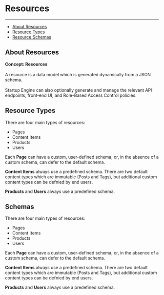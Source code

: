 # Resources

---

- [About Resources](#about-resources)
- [Resource Types](#resource-types)
- [Resource Schemas](#schemas)
 
<a id="about-resources"></a>
 ## About Resources
 
<larecipe-card shadow>
    <larecipe-badge type="warning" circle class="mr-3" icon="fa fa-lightbulb-o"></larecipe-badge> <b>Concept: Resources</b>
    <br><br>
    A resource is a data model which is generated dynamically from a JSON schema.
    <br><br>
    Startup Engine can also optionally generate and manage the relevant API endpoints, front-end UI, and Role-Based Access Control policies. 
</larecipe-card>

<a id="resource-types"></a>
## Resource Types

There are four main types of resources: 
- Pages
- Content Items
- Products
- Users

Each **Page** can have a custom, user-defined schema, or, in the absence of a custom schema, can defer to the default schema.

**Content Items** always use a predefined schema. There are two default content types which are immutable (Posts and Tags), but additional custom content types can be defnied by end users.

**Products** and **Users** always use a predefined schema.

<a id="schemas"></a>
## Schemas

There are four main types of resources: 
- Pages
- Content Items
- Products
- Users

Each **Page** can have a custom, user-defined schema, or, in the absence of a custom schema, can defer to the default schema.

**Content Items** always use a predefined schema. There are two default content types which are immutable (Posts and Tags), but additional custom content types can be defnied by end users.

**Products** and **Users** always use a predefined schema.